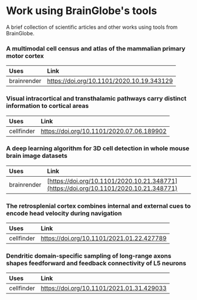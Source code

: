 # Work using BrainGlobe's tools

A brief collection of scientific articles and other works using tools from BrainGlobe.

### A multimodal cell census and atlas of the mammalian primary motor cortex

| Uses | Link |
| :--- | :--- |
| brainrender | [https://doi.org/10.1101/2020.10.19.343129 ](https://doi.org/10.1101/2020.10.19.343129%20) |

### Visual intracortical and transthalamic pathways carry distinct information to cortical areas

| **Uses** | Link |
| :--- | :--- |
| cellfinder | [https://doi.org/10.1101/2020.07.06.189902 ](https://doi.org/10.1101/2020.07.06.189902%20) |

### **A deep learning algorithm for 3D cell detection in whole mouse brain image datasets** <a id="a-deep-learning-algorithm-for-3d-cell-detection-in-whole-mouse-brain-image-datasets"></a>

| **Uses** | Link |
| :--- | :--- |
| brainrender | ​[https://doi.org/10.1101/2020.10.21.348771](https://doi.org/10.1101/2020.10.21.348771) |

### The retrosplenial cortex combines internal and external cues to encode head velocity during navigation

| Uses | Link |
| :--- | :--- |
| cellfinder | [https://doi.org/10.1101/2021.01.22.427789 ](https://doi.org/10.1101/2021.01.22.427789%20) |

### Dendritic domain-specific sampling of long-range axons shapes feedforward and feedback connectivity of L5 neurons

| Uses | Link |
| :--- | :--- |
| cellfinder | [ https://doi.org/10.1101/2021.01.31.429033 ](%20https://doi.org/10.1101/2021.01.31.429033%20) |



